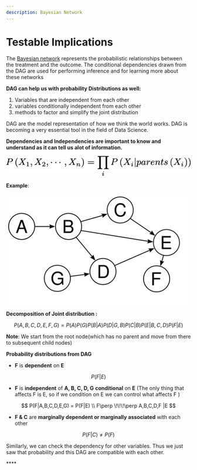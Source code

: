 ```yaml
---
description: Bayesian Network
---
```


# Testable Implications

The [Bayesian network](https://en.wikipedia.org/wiki/Bayesian_network) represents the probabilistic relationships between the treatment and the outcome. The conditional dependencies drawn from the DAG are used for performing inference and for learning more about these networks

**DAG can help us with probability Distributions as well:**

1. Variables that are independent from each other
2. variables conditionally independent from each other
3. methods to factor and simplify the joint distribution

DAG are the model representation of how we think the world works. DAG is becoming a very essential tool in the field of Data Science.

**Dependencies and Independencies are important to know and understand as it can tell us alot of information.** 

![](../.gitbook/assets/image%20%2827%29.png)

**Example**:

![](../.gitbook/assets/image%20%2818%29.png)

**Decomposition of Joint distribution :**

$$
P(A,B,C,D,E,F,G) = P(A) P(G) P(B|A) P(D|G,B) P(C|B) P(E|B,C,D) P(F|E)
$$

**Note**: We start from the root node\(which has no parent and move from there to subsequent child nodes\)

**Probability distributions from DAG**

* **F** is **dependent** on **E**

$$
P(F|E)
$$

* **F** is **independent** of **A, B, C, D, G** **conditional** on **E** \(The only thing that affects F is E, so if we condition on E we can control what affects F \)

$$
P(F|A,B,C,D,E,G) = P(F|E)  \\
F\perp \!\!\!\perp A,B,C,D,F |E
$$

* **F & C** are **marginally dependent or marginally associated** with each other

$$
P(F|C) \neq  P(F)
$$

Similarly, we can check the dependency for other variables. Thus we just saw that probability and this DAG are compatible with each other. 

\*\*\*\*

